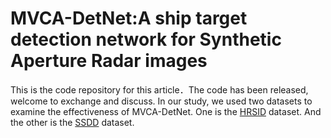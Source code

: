 # MVCA-DetNet:A ship target detection network for Synthetic Aperture Radar images
This is the code repository for this article．The code has been released, welcome to exchange and discuss.
In our study, we used two datasets to examine the effectiveness of MVCA-DetNet. One is the <a href="https://github.com/chaozhong2010/HRSID" title="HRSID">HRSID</a> dataset. And the other is the <a href="https://github.com/TianwenZhang0825/Official-SSDD" title="HRSID">SSDD</a> dataset.
